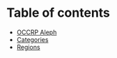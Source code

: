 # Table of contents

* [OCCRP Aleph](README.md)
* [Categories](categories.md)
* [Regions](regions.md)